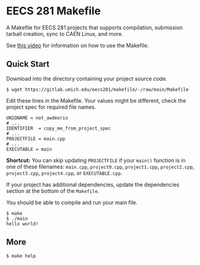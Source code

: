 # EECS 281 Makefile

A Makefile for EECS 281 projects that supports compilation, submission tarball creation, sync to CAEN Linux, and more.

See [this video](https://www.youtube.com/watch?v=n-ZmFjCp1QY) for information on how to use the Makefile.

## Quick Start
Download into the directory containing your project source code.
```console
$ wget https://gitlab.umich.edu/eecs281/makefile/-/raw/main/Makefile
```

Edit these lines in the Makefile.  Your values might be different, check the project spec for required file names.
```make
UNIQNAME = not_awdeorio
# ...
IDENTIFIER  = copy_me_from_project_spec
# ...
PROJECTFILE = main.cpp
# ...
EXECUTABLE = main
```

**Shortcut:** You can skip updating `PROJECTFILE` if your `main()` function is in one of these filenames: `main.cpp`, `project0.cpp`, `project1.cpp`, `project2.cpp`, `project3.cpp`, `project4.cpp`, or `EXECUTABLE.cpp`.

If your project has additional dependencies, update the dependencies section at the bottom of the `Makefile`.

You should be able to compile and run your main file.
```console
$ make
$ ./main
hello world!
```

## More
```console
$ make help
```
